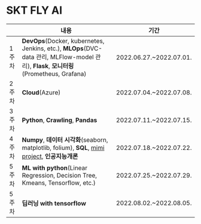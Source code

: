 # SKT FLY AI

| |내용| 기간 |
|----|------|----|
|1주차| **DevOps**(Docker, kubernetes, Jenkins, etc.), **MLOps**(DVC-data 관리, MLFlow-model 관리), **Flask**, **모니터링**(Prometheus, Grafana)|2022.06.27.~2022.07.01.|
|2주차| **Cloud**(Azure) | 2022.07.04.~2022.07.08.|
|3주차| **Python**, **Crawling**, **Pandas** | 2022.07.11.~2022.07.15.|
|4주차| **Numpy**, **데이터 시각화**(seaborn, matplotlib, folium), **SQL**, [mimi project](https://github.com/LIMDANBI/SKTFLYAI/tree/main/mini_project/wordcloud_web), **인공지능개론** |2022.07.18.~2022.07.22.| 
|5주차| **ML with python**(Linear Regression, Decision Tree, Kmeans, Tensorflow, etc.)|2022.07.25.~2022.07.29.|
|5주차| **딥러닝 with tensorflow** |2022.08.02.~2022.08.05.|
